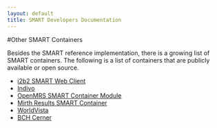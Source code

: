 ```yaml
---
layout: default
title: SMART Developers Documentation
---
```


#Other SMART Containers

Besides the SMART reference implementation, there is a growing list of SMART containers.
The following is a list of containers that are publicly available or open source.

* [i2b2 SMART Web Client](http://smarti2b2.org/webclient/)
* [Indivo](http://indivohealth.org/)
* [OpenMRS SMART Container Module](https://wiki.openmrs.org/display/docs/Smart+Container+Module)
* [Mirth Results SMART Container](http://www.mirthcorp.com/community/wiki/display/MR/SMART+Container)
* [WorldVista](http://www.worldvista.org/)
* [BCH Cerner](https://github.com/chb/smart_grails_proxy)